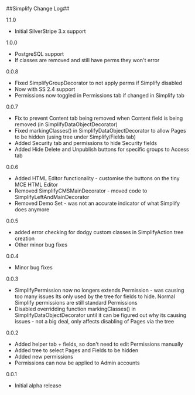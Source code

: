 ##Simplify Change Log##

1.1.0
 * Initial SilverStripe 3.x support

1.0.0
 * PostgreSQL support
 * If classes are removed and still have perms they won't error

0.0.8
 * Fixed SimplifyGroupDecorator to not apply perms if Simplify disabled
 * Now with SS 2.4 support
 * Permissions now toggled in Permissions tab if changed in Simplify tab

0.0.7
 * Fix to prevent Content tab being removed when Content field is being removed (in SimplifyDataObjectDecorator)
 * Fixed markingClasses() in SimplifyDataObjectDecorator to allow Pages to be hidden (using tree under Simplify/Fields tab)
 * Added Security tab and permissions to hide Security fields
 * Added Hide Delete and Unpublish buttons for specific groups to Access tab 

0.0.6
 * Added HTML Editor functionality - customise the buttons on the tiny MCE HTML Editor
 * Removed SimplifyCMSMainDecorator - moved code to SimplifyLeftAndMainDecorator
 * Removed Demo Set - was not an accurate indicator of what Simplify does anymore

0.0.5
 * added error checking for dodgy custom classes in SimplifyAction tree creation
 * Other minor bug fixes

0.0.4
 * Minor bug fixes

0.0.3
 * SimplifyPermission now no longers extends Permission - was causing too many issues
   Its only used by the tree for fields to hide.
   Normal Simplify permissions are still standard Permissions
 * Disabled overridding function markingClasses() in SimplifyDataObjectDecorator until it can be
   figured out why its causing issues - not a big deal, only affects disabling of Pages via the tree

0.0.2
  * Added helper tab + fields, so don't need to edit Permissions manually
  * Added tree to select Pages and Fields to be hidden
  * Added new permissions
  * Permissions can now be applied to Admin accounts

0.0.1
  * Initial alpha release




 
